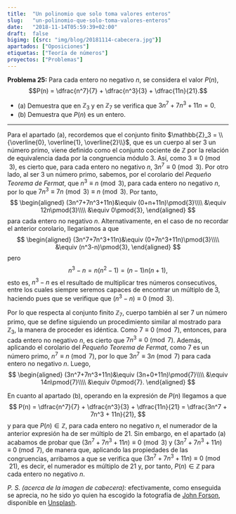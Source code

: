 ```yaml
---
title:  "Un polinomio que solo toma valores enteros"
slug:   "un-polinomio-que-solo-toma-valores-enteros"
date:   "2018-11-14T05:59:39+02:00"
draft:  false
bigimg: [{src: "img/blog/20181114-cabecera.jpg"}]
apartados: ["Oposiciones"]
etiquetas: ["Teoría de números"]
proyectos: ["Problemas"]
---
```


**Problema 25:** Para cada entero no negativo $n$, se considera el valor $P(n)$, $$P(n) = \dfrac{n^7}{7} + \dfrac{n^3}{3} + \dfrac{11n}{21}.$$

- (a) Demuestra que en $\mathbb{Z}_3$ y en $\mathbb{Z}_7$ se verifica que $3n^7 + 7n^3 + 11n = 0$.
- (b) Demuestra que $P(n)$ es un entero.

<!--more-->

***

Para el apartado (a), recordemos que el conjunto finito $\mathbb{Z}_3 = \\{\overline{0}, \overline{1}, \overline{2}\\}$, que es un cuerpo al ser $3$ un número primo, viene definido como el conjunto cociente de $\mathbb{Z}$ por la relación de equivalencia dada por la congruencia módulo $3$. Así, como $3\equiv 0\pmod{3}$, es cierto que, para cada entero no negativo $n$, $3n^7\equiv 0\pmod{3}$. Por otro lado, al ser $3$ un número primo, sabemos, por el corolario del *Pequeño Teorema de Fermat*, que $n^3\equiv n\pmod{3}$, para cada entero no negativo $n$, por lo que $7n^3\equiv 7n\pmod{3}\equiv n\pmod{3}$. Por tanto,
$$
\begin{aligned}
(3n^7+7n^3+11n)&\equiv (0+n+11n)\pmod{3}\\\\ &\equiv 12n\pmod{3}\\\\ &\equiv 0\pmod{3},
\end{aligned}
$$
para cada entero no negativo $n$. Alternativamente, en el caso de no recordar el anterior corolario, llegaríamos a que
$$
\begin{aligned}
(3n^7+7n^3+11n)&\equiv (0+7n^3+11n)\pmod{3}\\\\ &\equiv (n^3-n)\pmod{3},
\end{aligned}
$$
pero $$n^3-n = n(n^2-1) = (n-1)n(n+1),$$ esto es, $n^3-n$ es el resultado de multiplicar tres números consecutivos, entre los cuales siempre seremos capaces de encontrar un múltiplo de $3$, haciendo pues que se verifique que $(n^3-n)\equiv 0\pmod{3}$.

Por lo que respecta al conjunto finito $\mathbb{Z}_7$, cuerpo también al ser $7$ un número primo, que se define siguiendo un procedimiento similar al mostrado para $\mathbb{Z}_3$, la manera de proceder es idéntica. Como $7\equiv 0\pmod{7}$, entonces, para cada entero no negativo $n$, es cierto que $7n^3\equiv 0\pmod{7}$. Además, aplicando el corolario del *Pequeño Teorema de Fermat*, como $7$ es un número primo, $n^7\equiv n\pmod{7}$, por lo que $3n^7\equiv 3n\pmod{7}$ para cada entero no negativo $n$. Luego,
$$
\begin{aligned}
(3n^7+7n^3+11n)&\equiv (3n+0+11n)\pmod{7}\\\\ &\equiv 14n\pmod{7}\\\\ &\equiv 0\pmod{7}.
\end{aligned}
$$

En cuanto al apartado (b), operando en la expresión de $P(n)$ llegamos a que
$$
P(n) = \dfrac{n^7}{7} + \dfrac{n^3}{3} + \dfrac{11n}{21} = \dfrac{3n^7 + 7n^3 + 11n}{21},
$$
y para que $P(n)\in\mathbb{Z}$, para cada entero no negativo $n$, el numerador de la anterior expresión ha de ser múltiplo de $21$. Sin embargo, en el apartado (a) acabamos de probar que $(3n^7+7n^3+11n)\equiv 0\pmod{3}$ y $(3n^7+7n^3+11n)\equiv 0\pmod{7}$, de manera que, aplicando las propiedades de las congruencias, arribamos a que se verifica que $(3n^7+7n^3+11n)\equiv 0\pmod{21}$, es decir, el numerador es múltiplo de $21$ y, por tanto, $P(n)\in\mathbb{Z}$ para cada entero no negativo $n$.

*P. S. (acerca de la imagen de cabecera):* efectivamente, como enseguida se aprecia, no he sido yo quien ha escogido la fotografía de [John Forson](https://unsplash.com/@jonforson), disponible en [Unsplash](https://unsplash.com/photos/KyCT8HAbEnY).